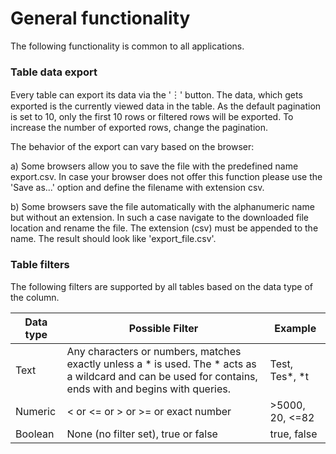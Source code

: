 # General functionality

The following functionality is common to all applications.

### Table data export

Every table can export its data via the   '&#65049;'  button.
The data, which gets exported is the currently viewed data in the table. As the default pagination is set to 10, only the first 10 rows or filtered rows will be exported. To increase the number of exported rows, change the pagination.

The behavior of the export can vary based on the browser:

a) Some browsers allow you to save the file with the predefined name export.csv. In case your browser does not offer this function please use the 'Save as...' option and define the filename with extension csv.

b) Some browsers save the file automatically with the alphanumeric name but without an extension. In such a case navigate to the downloaded file location and rename the file. The extension (csv) must be appended to the name. The result should look like 'export_file.csv'.

### Table filters

The following filters are supported by all tables based on the data type of the column.

|Data type | Possible Filter | Example |
| ---------|---------------|---------|
| Text | Any characters or numbers, matches exactly unless a * is used. The * acts as a wildcard and can be used for contains, ends with and begins with queries. |Test, Tes*, *t |
| Numeric | < or <= or > or >= or exact number |>5000, 20, <=82 |
| Boolean |None (no filter set), true or false |true, false |

